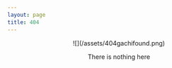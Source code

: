 ```yaml
---
layout: page
title: 404
---
```


<center>![](/assets/404gachifound.png)

There is nothing here</center>
